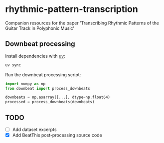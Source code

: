 # rhythmic-pattern-transcription
Companion resources for the paper 'Transcribing Rhythmic Patterns of the Guitar Track in Polyphonic Music'

## Downbeat processing
Install dependencies with [uv](https://docs.astral.sh/uv/):
```bash
uv sync
```

Run the downbeat processing script:
```python
import numpy as np
from downbeat import process_downbeats

downbeats = np.asarray([...], dtype=np.float64)
processed = process_downbeats(downbeats)
```

## TODO
- [ ] Add dataset excerpts
- [x] Add BeatThis post-processing source code
